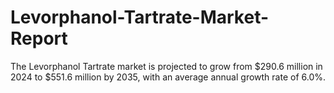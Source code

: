 # Levorphanol-Tartrate-Market-Report
The Levorphanol Tartrate market is projected to grow from $290.6 million in 2024 to $551.6 million by 2035, with an average annual growth rate of 6.0%. 
